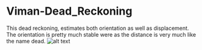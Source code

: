 # Viman-Dead_Reckoning

This dead reckoning, estimates both orientation as well as displacement. The orientation is pretty much stable were as the distance is very much like the name dead.
![alt text](../multimedia/visualisation.png)
